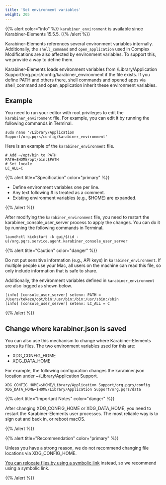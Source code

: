 ```yaml
---
title: 'Set environment variables'
weight: 205
---
```


{{% alert color="info" %}}
`karabiner_environment` is available since Karabiner-Elements 15.5.5.
{{% /alert %}}

Karabiner-Elements references several environment variables internally.
Additionally, the `shell_command` and `open_application` used in Complex Modifications are also affected by environment variables.
To support this, we provide a way to define them.

Karabiner-Elements loads environment variables from /Library/Application Support/org.pqrs/config/karabiner_environment if the file exists.
If you define PATH and others there, shell commands and opened apps via shell_command and open_application inherit these environment variables.

## Example

You need to run your editor with root privileges to edit the `karabiner_environment` file.
For example, you can edit it by running the following commands in Terminal.

```shell
sudo nano '/Library/Application Support/org.pqrs/config/karabiner_environment'
```

Here is an example of the `karabiner_environment` file.

```shell
# Add ~/opt/bin to PATH
PATH=$HOME/opt/bin:$PATH
# Set locale
LC_ALL=C
```

{{% alert title="Specification" color="primary" %}}

-   Define environment variables one per line.
-   Any text following # is treated as a comment.
-   Existing environment variables (e.g., $HOME) are expanded.

{{% /alert %}}

After modifying the `karabiner_environment` file, you need to restart the karabiner_console_user_server process to apply the changes.
You can do it by running the following commands in Terminal.

```shell
launchctl kickstart -k gui/$(id -u)/org.pqrs.service.agent.karabiner_console_user_server
```

{{% alert title="Caution" color="danger" %}}

Do not put sensitive information (e.g., API keys) in `karabiner_environment`.
If multiple people use your Mac, all users on the machine can read this file, so only include information that is safe to share.

Additionally, the environment variables defined in `karabiner_environment` are also logged as shown below.

```text
[info] [console_user_server] setenv: PATH = /Users/tekezo/opt/bin:/usr/bin:/bin:/usr/sbin:/sbin
[info] [console_user_server] setenv: LC_ALL = C
```

{{% /alert %}}

## Change where karabiner.json is saved

You can also use this mechanism to change where Karabiner-Elements stores its files.
The two environment variables used for this are:

-   XDG_CONFIG_HOME
-   XDG_DATA_HOME

For example, the following configuration changes the karabiner.json location under ~/Library/Application Support.

```shell
XDG_CONFIG_HOME=$HOME/Library/Application Support/org.pqrs/config
XDG_DATA_HOME=$HOME/Library/Application Support/org.pqrs/data
```

{{% alert title="Important Notes" color="danger" %}}

After changing XDG_CONFIG_HOME or XDG_DATA_HOME, you need to restart the Karabiner-Elements user processes. The most reliable way is to sign out and back in, or reboot macOS.

{{% /alert %}}

{{% alert title="Recommendation" color="primary" %}}

Unless you have a strong reason, we do not recommend changing file locations via XDG_CONFIG_HOME.

[You can relocate files by using a symbolic link](/docs/manual/misc/configuration-file-path/) instead, so we recommend using a symbolic link.

{{% /alert %}}
